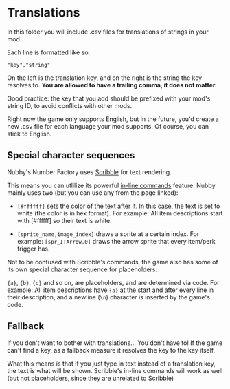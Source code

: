 # Translations

In this folder you will include .csv files for translations of strings in your mod.

Each line is formatted like so:
```
"key","string"
```
On the left is the translation key, and on the right is the string the key resolves to.
**You are allowed to have a trailing comma, it does not matter.**

Good practice: the key that you add should be prefixed with your mod's string ID, to avoid conflicts with other mods.

Right now the game only supports English, but in the future, you'd create a new .csv file for each language
your mod supports. Of course, you can stick to English.

## Special character sequences
Nubby's Number Factory uses [Scribble](https://www.jujuadams.com/Scribble/#/latest/) for text rendering.

This means you can utlilize its powerful [in-line commands](https://www.jujuadams.com/Scribble/#/latest/text-formatting) feature.
Nubby mainly uses two (but you can use any from the page linked):

- `[#ffffff]` sets the color of the text after it. In this case, the text is set to white (the color is in hex format).
For example: All item descriptions start with [#ffffff] so their text is white.

- `[sprite_name,image_index]` draws a sprite at a certain index. 
For example: `[spr_ITArrow,0]` draws the arrow sprite that every item/perk trigger has.


Not to be confused with Scribble's commands, the game also has some of its own special character sequence for placeholders:

`{a}`, `{b}`, `{c}` and so on, are placeholders, and are determined via code.
For example: All item descriptions have `{a}` at the start and after every line in their description, and a newline (`\n`) character is inserted by the game's code. 

## Fallback
If you don't want to bother with translations... You don't have to! If the game can't find a key, as a fallback measure it resolves the key to the key itself.

What this means is that if you just type in text instead of a translation key, the text is what will be shown. Scribble's in-line commands will work as well (but not placeholders, since they are unrelated to Scribble)